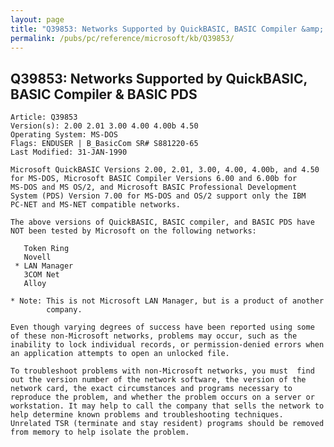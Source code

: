 ```yaml
---
layout: page
title: "Q39853: Networks Supported by QuickBASIC, BASIC Compiler &amp; BASIC PDS"
permalink: /pubs/pc/reference/microsoft/kb/Q39853/
---
```


## Q39853: Networks Supported by QuickBASIC, BASIC Compiler &amp; BASIC PDS

	Article: Q39853
	Version(s): 2.00 2.01 3.00 4.00 4.00b 4.50
	Operating System: MS-DOS
	Flags: ENDUSER | B_BasicCom SR# S881220-65
	Last Modified: 31-JAN-1990
	
	Microsoft QuickBASIC Versions 2.00, 2.01, 3.00, 4.00, 4.00b, and 4.50
	for MS-DOS, Microsoft BASIC Compiler Versions 6.00 and 6.00b for
	MS-DOS and MS OS/2, and Microsoft BASIC Professional Development
	System (PDS) Version 7.00 for MS-DOS and OS/2 support only the IBM
	PC-NET and MS-NET compatible networks.
	
	The above versions of QuickBASIC, BASIC compiler, and BASIC PDS have
	NOT been tested by Microsoft on the following networks:
	
	   Token Ring
	   Novell
	 * LAN Manager
	   3COM Net
	   Alloy
	
	* Note: This is not Microsoft LAN Manager, but is a product of another
	        company.
	
	Even though varying degrees of success have been reported using some
	of these non-Microsoft networks, problems may occur, such as the
	inability to lock individual records, or permission-denied errors when
	an application attempts to open an unlocked file.
	
	To troubleshoot problems with non-Microsoft networks, you must  find
	out the version number of the network software, the version of the
	network card, the exact circumstances and programs necessary to
	reproduce the problem, and whether the problem occurs on a server or
	workstation. It may help to call the company that sells the network to
	help determine known problems and troubleshooting techniques.
	Unrelated TSR (terminate and stay resident) programs should be removed
	from memory to help isolate the problem.
